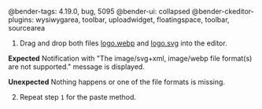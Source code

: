 @bender-tags: 4.19.0, bug, 5095
@bender-ui: collapsed
@bender-ckeditor-plugins: wysiwygarea, toolbar, uploadwidget, floatingspace, toolbar, sourcearea

1. Drag and drop both files [logo.webp](../_assets/logo.webp) and [logo.svg](../_assets/logo.svg) into the editor.

**Expected** Notification with "The image/svg+xml, image/webp file format(s) are not supported." message is displayed.

**Unexpected** Nothing happens or one of the file formats is missing.

2. Repeat step `1` for the paste method.
